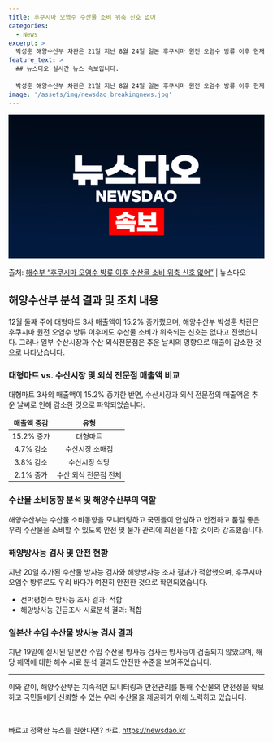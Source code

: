 ```yaml
---
title: 후쿠시마 오염수 수산물 소비 위축 신호 없어
categories:
  - News
excerpt: >
  박성훈 해양수산부 차관은 21일 지난 8월 24일 일본 후쿠시마 원전 오염수 방류 이후 현재까지 수산물 소비…
feature_text: >
  ## 뉴스다오 실시간 뉴스 속보입니다.

  박성훈 해양수산부 차관은 21일 지난 8월 24일 일본 후쿠시마 원전 오염수 방류 이후 현재까지 수산물 소비…
image: '/assets/img/newsdao_breakingnews.jpg'
---
```


![뉴스다오 속보](/assets/img/newsdao_breakingnews.jpg)

<p>출처: <a href="https://newsdao.kr/2850" rel="dofollow">해수부 “후쿠시마 오염수 방류 이후 수산물 소비 위축 신호 없어”</a> | 뉴스다오</p>

<h2 data-ke-size="size26">해양수산부 분석 결과 및 조치 내용</h2>
<p data-ke-size="size16">12월 둘째 주에 대형마트 3사 매출액이 15.2% 증가했으며, 해양수산부 박성훈 차관은 후쿠시마 원전 오염수 방류 이후에도 수산물 소비가 위축되는 신호는 없다고 전했습니다. 그러나 일부 수산시장과 수산 외식전문점은 추운 날씨의 영향으로 매출이 감소한 것으로 나타났습니다.</p>

<h3 data-ke-size="size24">대형마트 vs. 수산시장 및 외식 전문점 매출액 비교</h3>
<p data-ke-size="size16">대형마트 3사의 매출액이 15.2% 증가한 반면, 수산시장과 외식 전문점의 매출액은 추운 날씨로 인해 감소한 것으로 파악되었습니다.</p>
<table>
   <thead>
      <tr>
         <td style="text-align: center; height: 17px;"><b>매출액 증감</b></td>
         <td style="text-align: center; height: 17px;"><b>유형</b></td>
      </tr>
   </thead>
   <tbody>
      <tr>
         <td style="text-align: center; height: 17px;">15.2% 증가</td>
         <td style="text-align: center; height: 17px;">대형마트</td>
      </tr>
      <tr>
         <td style="text-align: center; height: 17px;">4.7% 감소</td>
         <td style="text-align: center; height: 17px;">수산시장 소매점</td>
      </tr>
      <tr>
         <td style="text-align: center; height: 17px;">3.8% 감소</td>
         <td style="text-align: center; height: 17px;">수산시장 식당</td>
      </tr>
      <tr>
         <td style="text-align: center; height: 17px;">2.1% 증가</td>
         <td style="text-align: center; height: 17px;">수산 외식 전문점 전체</td>
      </tr>
   </tbody>
</table>

<h3 data-ke-size="size24">수산물 소비동향 분석 및 해양수산부의 역할</h3>
<p data-ke-size="size16">해양수산부는 수산물 소비동향을 모니터링하고 국민들이 안심하고 안전하고 품질 좋은 우리 수산물을 소비할 수 있도록 안전 및 물가 관리에 최선을 다할 것이라 강조했습니다.</p>

<h3 data-ke-size="size24">해양방사능 검사 및 안전 현황</h3>
<p data-ke-size="size16">지난 20일 추가된 수산물 방사능 검사와 해양방사능 조사 결과가 적합했으며, 후쿠시마 오염수 방류로도 우리 바다가 여전히 안전한 것으로 확인되었습니다.</p>

<ul>
   <li>선박평형수 방사능 조사 결과: 적합</li>
   <li>해양방사능 긴급조사 시료분석 결과: 적합</li>
</ul>

<h3 data-ke-size="size24">일본산 수입 수산물 방사능 검사 결과</h3>
<p data-ke-size="size16">지난 19일에 실시된 일본산 수입 수산물 방사능 검사는 방사능이 검출되지 않았으며, 해당 해역에 대한 해수 시료 분석 결과도 안전한 수준을 보여주었습니다.</p>

<hr>

이와 같이, 해양수산부는 지속적인 모니터링과 안전관리를 통해 수산물의 안전성을 확보하고 국민들에게 신뢰할 수 있는 우리 수산물을 제공하기 위해 노력하고 있습니다.
<p data-ke-size="size16">&nbsp;</p> 

빠르고 정확한 뉴스를 원한다면? 바로, <a href="https://newsdao.kr" rel="dofollow">https://newsdao.kr</a>


    
